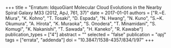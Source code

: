 +++
title = "Erratum: ldquoGiant Molecular Cloud Evolutions in the Nearby Spiral Galaxy M33 (2012, ApJ, 761, 37)"
date = 2017-01-01
authors = ["R.~E. Miura", "K. Kohno", "T. Tosaki", "D. Espada", "N. Hwang", "N. Kuno", "S.~K. Okumura", "A. Hirota", "K. Muraoka", "S. Onodera", "T. Minamidani", "S. Komugi", "K. Nakanishi", "T. Sawada", "H. Kaneko", "R. Kawabe"]
publication_types = ["4"]
abstract = ""
selected = "false"
publication = "*apj*"
tags = ["errata", "addenda"]
doi = "10.3847/1538-4357/834/1/97"
+++

